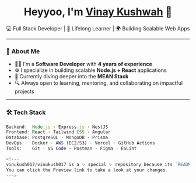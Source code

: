 <h1 align="center">Heyyoo, I'm <a href="https://www.linkedin.com/in/vinaykushwah017/" target="_blank">Vinay Kushwah</a> 👋</h1>

<p align="center">
  💻 Full Stack Developer | 🧠 Lifelong Learner | 🌍 Building Scalable Web Apps  
</p>

---

### 🚀 About Me

- 👨‍💻 I’m a **Software Developer** with **4 years of experience**
- ⚙️ I specialize in building scalable **Node.js + React** applications
- 🌱 Currently diving deeper into the **MEAN Stack**
- 🔍 Always open to learning, mentoring, and collaborating on impactful projects

---

### 🛠 Tech Stack

```ts
Backend:  Node.js · Express.js · NestJS  
Frontend: React · Tailwind CSS · Angular  
Database: PostgreSQL · MongoDB · Prisma  
DevOps:   Docker · AWS (EC2/S3) · Vercel · GitHub Actions  
Tools:    Git · VS Code · Postman · Figma · ESLint

<!---
vinukush017/vinukush017 is a ✨ special ✨ repository because its `README.md` (this file) appears on your GitHub profile.
You can click the Preview link to take a look at your changes.
--->
